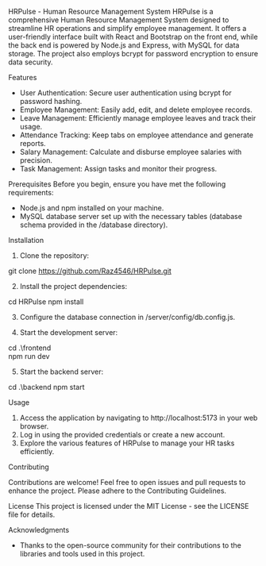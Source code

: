 HRPulse - Human Resource Management System
HRPulse is a comprehensive Human Resource Management System designed to streamline HR operations and simplify employee management. It offers a user-friendly interface built with React and Bootstrap on the front end, while the back end is powered by Node.js and Express, with MySQL for data storage. The project also employs bcrypt for password encryption to ensure data security.

Features

* User Authentication: Secure user authentication using bcrypt for password hashing.
* Employee Management: Easily add, edit, and delete employee records.
* Leave Management: Efficiently manage employee leaves and track their usage.
* Attendance Tracking: Keep tabs on employee attendance and generate reports.
* Salary Management: Calculate and disburse employee salaries with precision.
* Task Management: Assign tasks and monitor their progress.


Prerequisites
Before you begin, ensure you have met the following requirements:

* Node.js and npm installed on your machine.
* MySQL database server set up with the necessary tables (database schema provided in the /database directory).

Installation

1. Clone the repository:

git clone https://github.com/Raz4546/HRPulse.git

2. Install the project dependencies:

cd HRPulse
npm install

3. Configure the database connection in /server/config/db.config.js.

4. Start the development server:

cd .\frontend\
npm run dev

5. Start the backend server:

cd .\backend
npm start


Usage

1. Access the application by navigating to http://localhost:5173 in your web browser.
2. Log in using the provided credentials or create a new account.
3. Explore the various features of HRPulse to manage your HR tasks efficiently.

Contributing

Contributions are welcome! Feel free to open issues and pull requests to enhance the project. Please adhere to the Contributing Guidelines.

License
This project is licensed under the MIT License - see the LICENSE file for details.

Acknowledgments
* Thanks to the open-source community for their contributions to the libraries and tools used in this project.